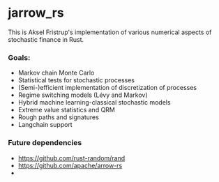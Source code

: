 # jarrow_rs

This is Aksel Fristrup's implementation of various numerical aspects of stochastic finance in Rust.

### Goals:
- Markov chain Monte Carlo
- Statistical tests for stochastic processes
- (Semi-)efficient implementation of discretization of processes
- Regime switching models (Lévy and Markov)
- Hybrid machine learning-classical stochastic models
- Extreme value statistics and QRM
- Rough paths and signatures
- Langchain support

### Future dependencies
- https://github.com/rust-random/rand
- https://github.com/apache/arrow-rs
- 
